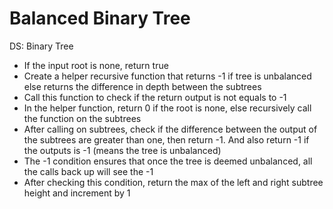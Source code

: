 # Balanced Binary Tree

DS: Binary Tree

- If the input root is none, return true
- Create a helper recursive function that returns -1 if tree is unbalanced else returns the difference in depth between the subtrees
- Call this function to check if the return output is not equals to -1
- In the helper function, return 0 if the root is none, else recursively call the function on the subtrees
- After calling on subtrees, check if the difference between the output of the subtrees are greater than one, then return -1. And also return -1 if the outputs is -1 (means the tree is unbalanced)
- The -1 condition ensures that once the tree is deemed unbalanced, all the calls back up will see the -1
- After checking this condition, return the max of the left and right subtree height and increment by 1
